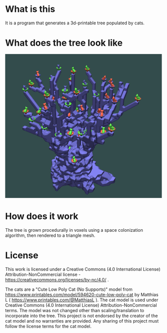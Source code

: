 # What is this

It is a program that generates a 3d-printable tree populated by cats.

# What does the tree look like

![Cat Tree Rendering](./cat-tree-render.png)

# How does it work

The tree is grown procedurally in voxels using a space colonization algorithm, then rendered to a triangle mesh.

# License

This work is licensed under a Creative Commons (4.0 International License) Attribution-NonCommercial license - https://creativecommons.org/licenses/by-nc/4.0/ .

The cats are a "Cute Low Poly Cat (No Supports)" model from https://www.printables.com/model/594620-cute-low-poly-cat by Matthias L ( https://www.printables.com/@MatthiasL ).
The cat model is used under Creative Commons (4.0 International License) Attribution-NonCommercial terms.
The model was not changed other than scaling/translation to incorporate into the tree.
This project is not endorsed by the creator of the cat model and no warranties are provided.
Any sharing of this project must follow the license terms for the cat model.
